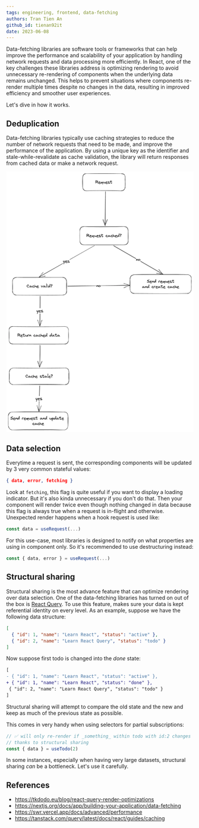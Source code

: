 ```yaml
---
tags: engineering, frontend, data-fetching
authors: Tran Tien An
github_id: tienan92it
date: 2023-06-08
---
```


Data-fetching libraries are software tools or frameworks that can help improve the performance and scalability of your application by handling network requests and data processing more efficiently. In React, one of the key challenges these libraries address is optimizing rendering to avoid unnecessary re-rendering of components when the underlying data remains unchanged. This helps to prevent situations where components re-render multiple times despite no changes in the data, resulting in improved efficiency and smoother user experiences.

Let's dive in how it works.

## Deduplication

Data-fetching libraries typically use caching strategies to reduce the number of network requests that need to be made, and improve the performance of the application. By using a unique key as the identifier and stale-while-revalidate as cache validation, the library will return responses from cached data or make a network request.

![](assets/render-optimization-in-data-fetching-libraries_render-optimization-in-data-fetching-1.webp)

## Data selection

Everytime a request is sent, the corresponding components will be updated by 3 very common stateful values:

```json
{ data, error, fetching }
```

Look at `fetching`, this flag is quite useful if you want to display a loading indicator. But it's also kinda unnecessary if you don't do that. Then your component will render twice even though nothing changed in data because this flag is always true when a request is in-flight and otherwise. Unexpected render happens when a hook request is used like:

```js
const data = useRequest(...)
```

For this use-case, most libraries is designed to notify on what properties are using in component only. So it's recommended to use destructuring instead:

```js
const { data, error } = useRequest(...)
```

## Structural sharing

Structural sharing is the most advance feature that can optimize rendering over data selection. One of the data-fetching libraries has turned on out of the box is [React Query](https://tanstack.com/query/latest/). To use this feature, makes sure your data is kept referential identity on every level. As an example, suppose we have the following data structure:

```json
[
  { "id": 1, "name": "Learn React", "status": "active" },
  { "id": 2, "name": "Learn React Query", "status": "todo" }
]
```

Now suppose first todo is changed into the *done* state:

```diff
[
- { "id": 1, "name": "Learn React", "status": "active" },
+ { "id": 1, "name": "Learn React", "status": "done" },
 { "id": 2, "name": "Learn React Query", "status": "todo" }
]
```

Structural sharing will attempt to compare the old state and the new and keep as much of the previous state as possible.

This comes in very handy when using selectors for partial subscriptions:

```js
// ✅ will only re-render if _something_ within todo with id:2 changes
// thanks to structural sharing
const { data } = useTodo(2)
```

In some instances, especially when having very large datasets, structural sharing *can* be a bottleneck. Let's use it carefully.

## References

- https://tkdodo.eu/blog/react-query-render-optimizations
- https://nextjs.org/docs/app/building-your-application/data-fetching
- https://swr.vercel.app/docs/advanced/performance
- https://tanstack.com/query/latest/docs/react/guides/caching
